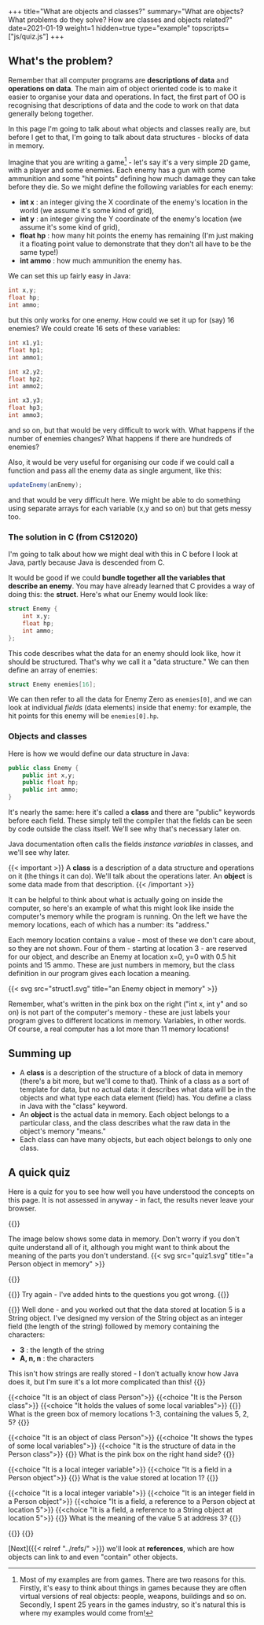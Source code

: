 +++
title="What are objects and classes?"
summary="What are objects? What problems do they solve? How are classes and objects related?"
date=2021-01-19
weight=1
hidden=true
type="example"
topscripts=["js/quiz.js"]
+++

## What's the problem?
Remember that all computer programs are **descriptions of data** and
**operations on data**.
The main aim of object oriented
code is to make it easier to organise your data and operations.
In fact, the first part of OO is recognising that descriptions of data
and the code to work on that data generally belong together.

In this page I'm going to talk about what objects and classes really are, but
before I get to that, I'm going to talk about data structures - blocks of data
in memory. 

Imagine that you are writing a game[^1] - let's say it's a very
simple 2D game, with a player and some enemies. Each enemy has
a gun with some ammunition and some "hit points" defining how
much damage they can take before they die. So we might define
the following variables for each enemy:
* **int x** : an integer giving the X coordinate of the enemy's location in the world
(we assume it's some kind of grid),
* **int y** : an integer giving the Y coordinate of the enemy's location
(we assume it's some kind of grid),
* **float hp** : how many hit points the enemy has remaining (I'm just
making it a floating point value to demonstrate that they don't all
have to be the same type!)
* **int ammo** : how much ammunition the enemy has.

We can set this up fairly easy in Java:
```java
int x,y;
float hp;
int ammo;
```
but this only works for one enemy. How could we set it up for (say)
16 enemies? We could create 16 sets of these variables:
```java
int x1,y1;
float hp1;
int ammo1;

int x2,y2;
float hp2;
int ammo2;

int x3,y3;
float hp3;
int ammo3;
```
and so on, but that would be very difficult to work with. What happens if
the number of enemies changes? What happens if
there are hundreds of enemies? 

Also, it would be very useful for organising our code if we could
call a function and pass all the enemy data
as single argument, like this:
```java
updateEnemy(anEnemy);
```
and that would be very difficult here. We might be able to do something using separate arrays for
each variable (x,y and so on) but that gets messy too.

### The solution in C (from CS12020)
I'm going to talk about how we might deal with this in C before I
look at Java, partly because Java is descended from C.

It would be good if we could **bundle together all the variables that
describe an enemy**.
You may have already learned that C provides a way of doing this:
the **struct**. Here's what our Enemy would look like:
```c
struct Enemy {
    int x,y;
    float hp;
    int ammo;
};
```
This code describes what the data for an enemy should look like, how it should
be structured. That's why we call it a "data structure."
We can then define an array of enemies:
```c
struct Enemy enemies[16];
```
We can then refer to all the data for Enemy Zero as 
```enemies[0]```, and we can look at individual *fields* (data elements) inside that
enemy: for example, the hit points for this enemy will be
```enemies[0].hp```.

### Objects and classes
Here is how we would define our data structure in Java:
```java
public class Enemy {
    public int x,y;
    public float hp;
    public int ammo;
}
```
It's nearly the same: here it's called a **class** and there are
"public" keywords before each field. These simply tell the compiler
that the fields
can be seen by code outside the class itself. We'll see why that's
necessary later on.

Java documentation often calls the fields *instance variables* in classes, and we'll
see why later.

{{< important >}}
A **class** is a description of a data structure and operations on it (the things
it can do). We'll talk about the operations later. An **object** is some data
made from that description. 
{{< /important >}}

It can be helpful to think about what is actually going on inside the
computer, so here's an example of what this might look like inside the
computer's memory while the program is running. On the left we have the memory
locations, each of which has a number: its "address." 

Each memory location contains
a value - most of these we don't care about, so they are not shown. Four of
them - starting at location 3 - are reserved for our object, and describe an
Enemy at location x=0, y=0 with 0.5 hit points and 15 ammo. These are just
numbers in memory, but the class definition in our program gives each
location a meaning.


{{< svg src="struct1.svg" title="an Enemy object in memory" >}}

Remember, what's written in the pink box on the right ("int x, int y" and so
on) is not part of the computer's memory - these are just labels your program
gives to different locations in memory. Variables, in other words. Of course,
a real computer has a lot more than 11 memory locations!

## Summing up
* A **class** is a description of the structure of a block of data in memory
(there's a bit more, but we'll come to that). Think of a class as a sort of template
for data, but no actual data: it describes what data will be in the
objects and what type each data element (field) has.
You define a class in Java with the "class" keyword.
* An **object** is the actual data in memory. Each object belongs to
a particular class, and the class describes what the raw
data in the object's memory "means."
* Each class can have many objects, but each object belongs to only
one class.


## A quick quiz
Here is a quiz for you to see how well you have understood the concepts on this page. It
is not assessed in anyway - in fact, the results never leave your browser.

{{<spoiler text="Click to show (or hide) quiz">}}

The image below shows some data in memory. Don't worry if you don't quite
understand all of it, although you might want to think about the meaning of the
parts you don't understand.
{{< svg src="quiz1.svg" title="a Person object in memory" >}}

{{<quiz quiz1>}}

{{<postmsgbad>}}
Try again - I've added hints to the questions you got wrong.
{{</postmsgbad>}}


{{<postmsggood>}}
Well done - and you worked out that the data stored at location 5 is a String object.
I've designed my version of the String object as an integer field (the length of the string)
followed by memory containing the characters:
* **3** : the length of the string
* **A, n, n** : the characters

This isn't how strings are really stored - I don't actually
know how Java does it, but I'm sure it's a lot more complicated than this!
{{</postmsggood>}}


{{<choice "It is an object of class Person">}}
{{<choice "It is the Person class">}}
{{<choice "It holds the values of some local variables">}}
{{<question answers="1" hint="Look at the notes again - is this memory or a description of data in memory?">}}
What is the green box of memory locations 1-3, containing the values 5, 2, 5?
{{</question>}}

{{<choice "It is an object of class Person">}}
{{<choice "It shows the types of some local variables">}}
{{<choice "It is the structure of data in the Person class">}}
{{<question answers="3" hint="Is this actually data in memory? What is it describing?" >}}
What is the pink box on the right hand side?
{{</question>}}

{{<choice "It is a local integer variable">}}
{{<choice "It is a field in a Person object">}}
{{<question answers="2" hint="What is this value inside?">}}
What is the value stored at location 1?
{{</question>}}


{{<choice "It is a local integer variable">}}
{{<choice "It is an integer field in a Person object">}}
{{<choice "It is a field, a reference to a Person object at location 5">}}
{{<choice "It is a field, a reference to a String object at location 5">}}
{{<question answers="4" hint="Look at the type of this location, and think what that actually is.">}}
What is the meaning of the value 5 at address 3?
{{</question>}}

{{</quiz>}}
{{</spoiler>}}



[Next]({{< relref "../refs/" >}}) we'll look at **references**,
which are how objects can link to and even "contain" other objects.


[^1]: Most of my examples are from games. There are two reasons
for this. Firstly, it's easy to think about things in games
because they are often virtual versions of real objects: people,
weapons, buildings and so on. Secondly, I spent 25 years in the 
games industry, so it's natural this is where my examples would
come from!

